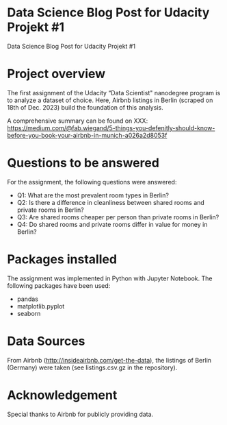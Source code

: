 # Data Science Blog Post for Udacity Projekt #1
Data Science Blog Post for Udacity Projekt #1

# Project overview
The first assignment of the Udacity “Data Scientist" nanodegree program is to analyze a dataset of choice. Here, Airbnb listings in Berlin (scraped on 18th of Dec. 2023) build the foundation of this analysis.

A comprehensive summary can be found on XXX: https://medium.com/@fab.wiegand/5-things-you-defenitly-should-know-before-you-book-your-airbnb-in-munich-a026a2d8053f

# Questions to be answered
For the assignment, the following questions were answered:

- Q1: What are the most prevalent room types in Berlin?
- Q2: Is there a difference in cleanliness between shared rooms and private rooms in Berlin?
- Q3: Are shared rooms cheaper per person than private rooms in Berlin?
- Q4: Do shared rooms and private rooms differ in value for money in Berlin?

# Packages installed
The assignment was implemented in Python with Jupyter Notebook. The following packages have been used:

- pandas
- matplotlib.pyplot
- seaborn

# Data Sources
From Airbnb (http://insideairbnb.com/get-the-data), the listings of Berlin (Germany) were taken (see listings.csv.gz in the repository).

# Acknowledgement
Special thanks to Airbnb for publicly providing data.
